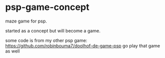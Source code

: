 # psp-game-concept

maze game for psp.

started as a concept but will become a game.

some code is from my other psp game: https://github.com/robinbouma7/doolhof-de-game-psp
go play that game as well
